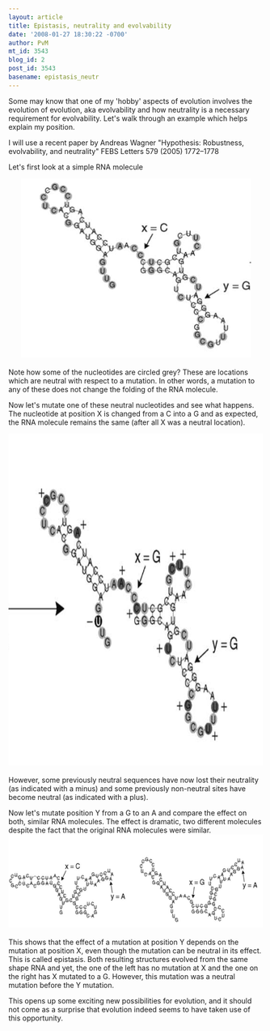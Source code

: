 ```yaml
---
layout: article
title: Epistasis, neutrality and evolvability
date: '2008-01-27 18:30:22 -0700'
author: PvM
mt_id: 3543
blog_id: 2
post_id: 3543
basename: epistasis_neutr
---
```

Some may know that one of my 'hobby' aspects of evolution involves the evolution of evolution, aka evolvability and how neutrality is a necessary requirement for evolvability. Let's walk through an example which helps explain my position.

I will use a recent paper by Andreas Wagner "Hypothesis: Robustness, evolvability, and neutrality" FEBS Letters 579 (2005) 1772–1778 

Let's first look at a simple RNA molecule

<img src="/uploads/2008/Picture%205.png" alt="Picture 5.png" width="455" height="354" style="text-align: center; display: block; margin: 0 auto 20px;" class="mt-image-center" />

Note how some of the nucleotides are circled grey? These are locations which are neutral with respect to a mutation. In other words, a mutation to any of these does not change the folding of the RNA molecule.

Now let's mutate one of these neutral nucleotides and see what happens. The nucleotide at position X is changed from a C into a G and as expected, the RNA molecule remains the same (after all X was a neutral location).

<img src="/uploads/2008/Picture%207.png" alt="Picture 7.png" width="798" height="655" style="text-align: center; display: block; margin: 0 auto 20px;" class="mt-image-center" />

However, some previously neutral sequences have now lost their neutrality (as indicated with a minus) and some previously non-neutral sites have become neutral (as indicated with a plus).

Now let's mutate position Y from a G to an A and compare the effect on both, similar RNA molecules. The effect is dramatic, two different molecules despite the fact that the original RNA molecules were similar.
[<img src="/uploads/2008/Picture 8-thumb-600x184.png" alt="Picture 8.png" width="600" height="184" style="float: left; margin: 0 20px 20px 0;" class="mt-image-left" />](http://pandasthumb.org/archives/Picture%2082.html)

This shows that the effect of a mutation at position Y depends on the mutation at position X, even though the mutation can be neutral in its effect. This is called epistasis. Both resulting structures evolved from the same shape RNA and yet, the one of the left has no mutation at X and the one on the right has X mutated to a G. However, this mutation was a neutral mutation before the Y mutation.

This opens up some exciting new possibilities for evolution, and it should not come as a surprise that evolution indeed seems to have taken use of this opportunity.

